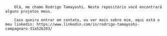         Olá, me chamo Rodrigo Tamayoshi. Neste repositório você encontrará alguns projetos meus.
        
        Caso queira entrar em contato, ou ver mais sobre mim, aqui está o meu linkedin: https://www.linkedin.com/in/rodrigo-tamayoshi-campagnaro-31a52b203/
